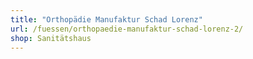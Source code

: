 ```yaml
---
title: "Orthopädie Manufaktur Schad Lorenz"
url: /fuessen/orthopaedie-manufaktur-schad-lorenz-2/
shop: Sanitätshaus
---
```

